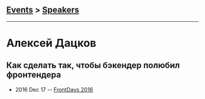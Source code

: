 ## [Events](../README.md) > [Speakers](../speakers.md)
---

# Алексей Дацков

## Как сделать так, чтобы бэкендер полюбил фронтендера
- 2016 Dec 17 -- [FrontDays 2016](https://www.youtube.com/watch?v=mtWVGpg79pA)    

